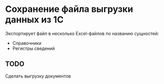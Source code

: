 # Сохранение файла выгрузки данных из 1С

Экспортирует файл в несколько Excel-файлов по названию сущностей:

* Справочники
* Регистры сведений

## TODO
Сделать выгрузку документов
